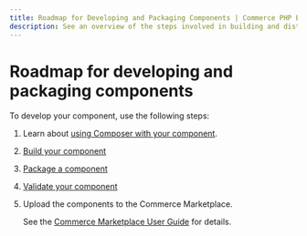 ```yaml
---
title: Roadmap for Developing and Packaging Components | Commerce PHP Extensions
description: See an overview of the steps involved in building and distributing Adobe Commerce and Magento Open Source components.
---
```


# Roadmap for developing and packaging components

To develop your component, use the following steps:

1. Learn about [using Composer with your component](../build/composer-integration.md).
1. [Build your component](../build/index.md)
1. [Package a component](../package/component.md)
1. [Validate your component](../validate/test-component.md)
1. Upload the components to the Commerce Marketplace.

   See the [Commerce Marketplace User Guide](http://docs.magento.com/marketplace/user_guide/getting-started.html) for details.
